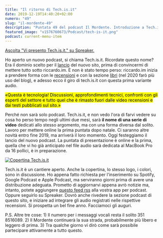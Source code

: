 ```yaml
---
title: "Il ritorno di Tech.is.it"
date: 2019-12-19T14:40:20+02:00
numero: "49"
slug: "il-mordente-49"
description: "Puntata 49 del podcast Il Mordente. Introduzione a Tech.is.it, un nuovo podcast di tecnologia. Autore: Riccardo Palombo"
featured_image: "v1576760673/Podcast/tech-is-it.png"
podcast: current-menu-item
---
```


<a class="spreaker-player" href="https://www.spreaker.com/episode/20879646" data-resource="episode_id=20879646" data-width="100%" data-height="200px" data-theme="light" data-playlist="false" data-playlist-continuous="false" data-autoplay="false" data-live-autoplay="false" data-chapters-image="true" data-episode-image-position="right" data-hide-logo="false" data-hide-likes="false" data-hide-comments="false" data-hide-sharing="false" data-hide-download="true">Ascolta "Vi presento Tech.is.it." su Spreaker.</a>

Ho aperto un nuovo podcast, si chiama Tech.is.it. Ricordate questo nome? Era il dominio scelto per il [lancio](/podcast/il-mordente-25/ "Perché ho lasciato il mio lavoro e per fare cosa") del nuovo sito, prima di convincermi di mettere tutto sotto riccardo.im. E non è stato tempo perso: riccardo.im inizia a prendere forma con le [recensioni](/articoli "Vedi tutte le recensioni") e con la sezione [libri](/libri "Vai alla sezione libri") (nel 2020 farò più uso del blog), e adesso ecco il giro di tech.is.it con questa prima variante audio.

<mark>«Questa è tecnologia! Discussioni, approfondimenti tecnici, confronti con gli esperti del settore e tutto quel che è rimasto fuori dalle video recensioni e dai testi pubblicati sul sito.»</mark>

Perché non sarà solo podcast. Tech.is.it, e non vedo l'ora di farvi vedere su cosa ho perso tempo negli ultimi due mesi, sarà **il nome di una serie di video** dedicati allo stesso argomento, ma con una forma diversa dal solito. Lavoro per mettere online la prima puntata dopo natale. Ci saranno altre novità entro fine 2019, ma arriverà il loro momento. Oggi festeggiamo il lancio del nuovo podcast. La puntata di presentazione è online e la prima, quella che vi ho già anticipato nel file audio sarà dedicata al MacBook Pro da 16 pollici, è in preparazione.

[![Copertina Tech.is.it](../../img/articoli/tech-is-it.png "Ascolta Tech.is.it")](https://www.spreaker.com/show/tech-is-it "Tech.is.it su Spreaker")

Tech.is.it è un cantiere aperto. Anche la copertina, lo stesso logo, i colori, sono in discussione. Ho appena fatto richiesta per l'inserimento su Spotify, Google Podcast e Apple Podcast, ma serviranno giorni prima di avere una distribuzione adeguata. Prometto di aggiornarvi appena avrò notizie ma, intanto, potete aggiungere [questo feed rss](https://www.spreaker.com/show/4176168/episodes/feed "Feed RSS Tech.is.it") alla vostra app per podcast. Oppure seguirlo su Spreaker. Dovrò anche rivedere la sezione podcast di questo sito, e iniziare ad integrare gli audio registrati nelle rispettive recensioni. Si prospetta un bel fine anno. Facciamoci gli auguri.

P.S. Altre tre cose: 1) Il numero per i messaggi vocali resta il solito 351 8516089. 2) Il Mordente continuerà la sua strada, probabilmente più libero e leggero di prima. 3) Tra qualche giorno vi dirò come sarà possibile partecipare attivamente a tutto questo.